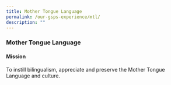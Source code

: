 ```yaml
---
title: Mother Tongue Language
permalink: /our-gsps-experience/mtl/
description: ""
---
```

### **Mother Tongue Language**
#### **Mission**
To instill bilingualism, appreciate and preserve the Mother Tongue Language and culture.